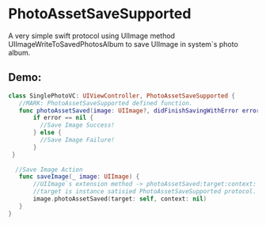 # PhotoAssetSaveSupported

A very simple swift protocol using UIImage method UIImageWriteToSavedPhotosAlbum to save UIImage in system`s photo album.



## Demo:


 ```swift
class SinglePhotoVC: UIViewController, PhotoAssetSaveSupported {
    //MARK: PhotoAssetSaveSupported defined function.
    func photoAssetSaved(image: UIImage?, didFinishSavingWithError error: NSError?, contextInfo: UnsafeRawPointer?) {
        if error == nil {
          //Save Image Success!
        } else {
          //Save Image Failure!
        }
  }
   
   //Save Image Action
    func saveImage(_ image: UIImage) {
        //UIImage`s extension method -> photoAssetSaved:target:context:
        //target is instance satisied PhotoAssetSaveSupported protocol.
        image.photoAssetSaved(target: self, context: nil)
    }
}

 ```
